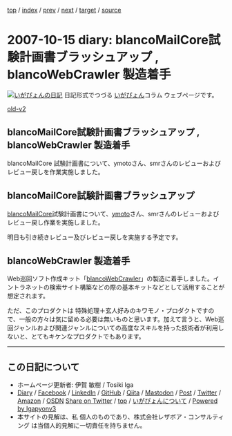 [top](../index.html) 
 / [index](index.html) 
 / [prev](ig071014.html) 
 / [next](ig071017.html) 
 / [target](https://www.igapyon.jp/igapyon/diary/2007/ig071015.html) 
 / [source](https://github.com/igapyon/diary/blob/master/2007/ig071015.src.md) 

2007-10-15 diary: blancoMailCore試験計画書ブラッシュアップ , blancoWebCrawler 製造着手
=====================================================================================================
[![いがぴょんの日記](https://www.igapyon.jp/igapyon/diary/images/iga202308_256.jpg "いがぴょん")](https://www.igapyon.jp/igapyon/diary/memo/memoigapyon.html) 日記形式でつづる [いがぴょん](https://www.igapyon.jp/igapyon/diary/memo/memoigapyon.html)コラム ウェブページです。

[old-v2](ig071015-orig.html)

## blancoMailCore試験計画書ブラッシュアップ , blancoWebCrawler 製造着手

blancoMailCore 試験計画書について、ymotoさん、smrさんのレビューおよびレビュー戻しを作業実施しました。


## blancoMailCore試験計画書ブラッシュアップ

[blancoMailCore](https://www.igapyon.jp/blanco/blancomailcore.html)試験計画書について、[ymoto](http://d.hatena.ne.jp/ymoto/)さん、smrさんのレビューおよびレビュー戻し作業を実施しました。

明日も引き続きレビュー及びレビュー戻しを実施する予定です。

## blancoWebCrawler 製造着手

Web巡回ソフト作成キット「[blancoWebCrawler](https://www.igapyon.jp/blanco/blancodownload.html#blancoWebCrawler)」の製造に着手しました。イントラネットの検索サイト構築などの際の基本キットなどとして活用することが想定されます。

ただ、このプロダクトは 特殊処理＋玄人好みのキワモノ・プロダクトですので、一般の方々は気に留める必要は無いものと思います。加えて言うと、Web巡回ジャンルおよび関連ジャンルについての高度なスキルを持った技術者が利用しないと、とてもキケンなプロダクトでもあります。


----------------------------------------------------------------------------------------------------

## この日記について

* ホームページ更新者: 伊賀 敏樹 / Tosiki Iga
* [Diary](https://www.igapyon.jp/igapyon/diary/) / [Facebook](https://www.facebook.com/igapyon) / [LinkedIn](https://www.linkedin.com/in/toshikiiga) / [GitHub](https://github.com/igapyon) / [Qiita](https://qiita.com/igapyon) / [Mastodon](https://social.vivaldi.net/@igapyon) / [Post](https://post.news/igapyon) / [Twitter](https://twitter.com/ToshikiIga) / [Amazon](https://www.amazon.co.jp/%E4%BC%8A%E8%B3%80-%E6%95%8F%E6%A8%B9/e/B004LTQWCQ) / [OSDN](https://ja.osdn.net/users/iga/)
[Share on Twitter](https://twitter.com/intent/tweet?hashtags=igapyon%2Cdiary%2C%E3%81%84%E3%81%8C%E3%81%B4%E3%82%87%E3%82%93&text=blancoMailCore%E8%A9%A6%E9%A8%93%E8%A8%88%E7%94%BB%E6%9B%B8%E3%83%96%E3%83%A9%E3%83%83%E3%82%B7%E3%83%A5%E3%82%A2%E3%83%83%E3%83%97+%2C+blancoWebCrawler+%E8%A3%BD%E9%80%A0%E7%9D%80%E6%89%8B&url=https%3A%2F%2Fwww.igapyon.jp%2Figapyon%2Fdiary%2F2007%2Fig071015.html) / [top](../index.html) / [いがぴょんについて](https://www.igapyon.jp/igapyon/diary/memo/memoigapyon.html) / [Powered by Igapyonv3](https://github.com/igapyon/igapyonv3)
* 本サイトの見解は、私 個人のものであり、株式会社レザボア・コンサルティング は当個人的見解に一切責任を持ちません。 
